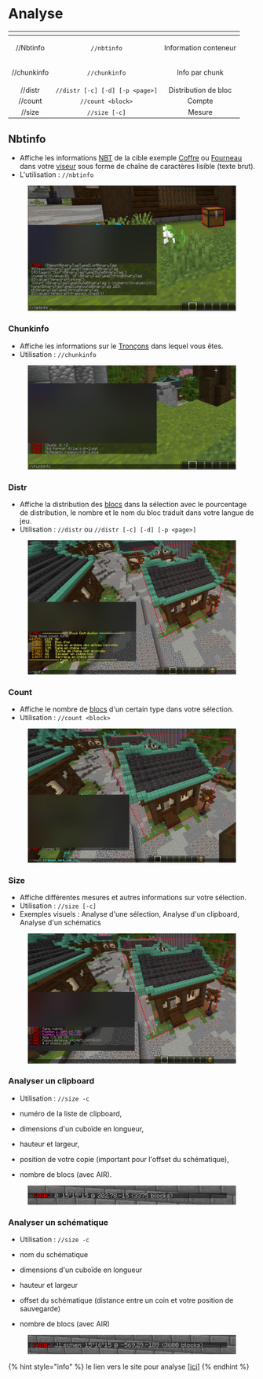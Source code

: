 # Analyse

<table data-view="cards"><thead><tr><th align="center"></th><th align="center"></th><th align="center"></th></tr></thead><tbody><tr><td align="center">//Nbtinfo</td><td align="center"><code>//nbtinfo</code></td><td align="center"><p></p><p>Information conteneur</p></td></tr><tr><td align="center">//chunkinfo</td><td align="center"><code>//chunkinfo</code></td><td align="center"><p></p><p>Info par chunk</p></td></tr><tr><td align="center">//distr</td><td align="center"><code>//distr [-c] [-d] [-p &#x3C;page>]</code></td><td align="center">Distribution de bloc</td></tr><tr><td align="center">//count</td><td align="center"><code>//count &#x3C;block></code></td><td align="center">Compte</td></tr><tr><td align="center">//size</td><td align="center"><code>//size [-c]</code></td><td align="center">Mesure </td></tr></tbody></table>

## Nbtinfo

* Affiche les informations [NBT](https://minecraft.fandom.com/fr/wiki/Format\_NBT) de la cible exemple [Coffre](https://minecraft.fandom.com/fr/wiki/Coffre) ou  [Fourneau](https://minecraft.fandom.com/fr/wiki/Fourneau) dans votre [viseur](https://minecraft.fandom.com/fr/wiki/Interface\_utilisateur#La\_croix) sous forme de chaîne de caractères lisible (texte brut).&#x20;
* L'utilisation : `//nbtinfo`

<figure><img src="../../.gitbook/assets/nbtinfo.jpg" alt=""><figcaption></figcaption></figure>

### Chunkinfo

* Affiche les informations sur le [Tronçons](https://minecraft.fandom.com/fr/wiki/Tron%C3%A7on) dans lequel vous êtes.
* Utilisation : `//chunkinfo`

<figure><img src="../../.gitbook/assets/chunkinfo.png" alt=""><figcaption></figcaption></figure>

### Distr

* Affiche la distribution des [blocs](https://minecraft.fandom.com/fr/wiki/Blocs) dans la sélection avec le pourcentage de distribution, le nombre et le nom du bloc traduit dans votre langue de jeu.
* Utilisation : `//distr` ou `//distr [-c] [-d] [-p <page>]`

<figure><img src="../../.gitbook/assets/distr.png" alt=""><figcaption></figcaption></figure>

### Count

* Affiche le nombre de [blocs](https://minecraft.fandom.com/fr/wiki/Blocs) d'un certain type dans votre sélection.
* Utilisation : `//count <block>`

<figure><img src="../../.gitbook/assets/count.png" alt=""><figcaption></figcaption></figure>

### Size

* Affiche différentes mesures et autres informations sur votre sélection.
* Utilisation : `//size [-c]`
* Exemples visuels : Analyse d'une sélection, Analyse d'un clipboard, Analyse d'un schématics

<figure><img src="../../.gitbook/assets/size (1).png" alt=""><figcaption></figcaption></figure>

### Analyser un clipboard

*   Utilisation : `//size -c`


* numéro de la liste de clipboard,&#x20;
* dimensions d'un cuboïde en longueur,&#x20;
* hauteur et largeur,&#x20;
* position de votre copie (important pour l'offset du schématique),&#x20;
* nombre de blocs (avec AIR).

<figure><img src="../../.gitbook/assets/clipboard analyse.png" alt=""><figcaption></figcaption></figure>

### Analyser un schématique

*   Utilisation : `//size -c`


* nom du schématique
* dimensions d'un cuboïde en longueur
* hauteur et largeur
* offset du schématique (distance entre un coin et votre position de sauvegarde)
* nombre de blocs (avec AIR)

<figure><img src="../../.gitbook/assets/schematic analyse.png" alt=""><figcaption></figcaption></figure>



{% hint style="info" %}
le lien vers le site pour analyse \[[ici](https://intellectualsites.github.io/fastasyncworldedit-documentation/basic-commands/analysis.html)]&#x20;
{% endhint %}
